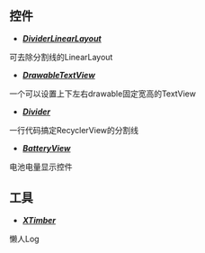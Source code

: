 控件
------

- ***[DividerLinearLayout][1]***

可去除分割线的LinearLayout

[1]: https://github.com/xzq0125/XzqLib/tree/master/dividerlinearlayout


- ***[DrawableTextView][2]***

一个可以设置上下左右drawable固定宽高的TextView

[2]: https://github.com/xzq0125/XzqLib/tree/master/drawabletextview


- ***[Divider][3]***

一行代码搞定RecyclerView的分割线

[3]: https://github.com/xzq0125/XzqLib/tree/master/divider


- ***[BatteryView][4]***

电池电量显示控件

[4]: https://github.com/xzq0125/XzqLib/tree/master/batteryview


工具
---

- ***[XTimber][1001]***

懒人Log

[1001]: https://github.com/xzq0125/XzqLib/tree/master/xtimber

